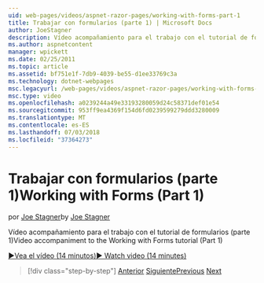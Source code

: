 ```yaml
---
uid: web-pages/videos/aspnet-razor-pages/working-with-forms-part-1
title: Trabajar con formularios (parte 1) | Microsoft Docs
author: JoeStagner
description: Vídeo acompañamiento para el trabajo con el tutorial de formularios (parte 1)
ms.author: aspnetcontent
manager: wpickett
ms.date: 02/25/2011
ms.topic: article
ms.assetid: bf751e1f-7db9-4039-be55-d1ee33769c3a
ms.technology: dotnet-webpages
msc.legacyurl: /web-pages/videos/aspnet-razor-pages/working-with-forms-part-1
msc.type: video
ms.openlocfilehash: a0239244a49e33193280059d24c58371def01e54
ms.sourcegitcommit: 953ff9ea4369f154d6fd0239599279ddd3280009
ms.translationtype: MT
ms.contentlocale: es-ES
ms.lasthandoff: 07/03/2018
ms.locfileid: "37364273"
---
```

<a name="working-with-forms-part-1"></a><span data-ttu-id="9dac9-103">Trabajar con formularios (parte 1)</span><span class="sxs-lookup"><span data-stu-id="9dac9-103">Working with Forms (Part 1)</span></span>
====================
<span data-ttu-id="9dac9-104">por [Joe Stagner](https://github.com/JoeStagner)</span><span class="sxs-lookup"><span data-stu-id="9dac9-104">by [Joe Stagner](https://github.com/JoeStagner)</span></span>

<span data-ttu-id="9dac9-105">Vídeo acompañamiento para el trabajo con el tutorial de formularios (parte 1)</span><span class="sxs-lookup"><span data-stu-id="9dac9-105">Video accompaniment to the Working with Forms tutorial (Part 1)</span></span>

[<span data-ttu-id="9dac9-106">&#9654;Vea el vídeo (14 minutos)</span><span class="sxs-lookup"><span data-stu-id="9dac9-106">&#9654; Watch video (14 minutes)</span></span>](https://channel9.msdn.com/Blogs/ASP-NET-Site-Videos/working-with-forms-part-1)

> [!div class="step-by-step"]
> <span data-ttu-id="9dac9-107">[Anterior](creating-a-consistent-look-part-2.md)
> [Siguiente](working-with-forms-part-2.md)</span><span class="sxs-lookup"><span data-stu-id="9dac9-107">[Previous](creating-a-consistent-look-part-2.md)
[Next](working-with-forms-part-2.md)</span></span>

